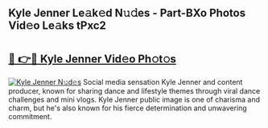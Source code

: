 ## Kyle Jenner Le𝚊k𝚎d N𝚞𝚍es - Part-BXo Photos Vid𝚎o Le𝚊ks tPxc2

# <h2><a href="http://fbg5ofo.evod.top/?m=Kyle+Jenner">🔗 👉🔴 Kyle Jenner Vid𝚎o Ph𝚘t𝚘s</a></h2>

[![Kyle Jenner N𝚞d𝚎s](https://i.imgur.com/8V9OHl7.gif)](http://fbg5ofo.evod.top/?m=Kyle+Jenner)
Social media sensation Kyle Jenner and content producer, known for sharing dance and lifestyle themes through viral dance challenges and mini vlogs. Kyle Jenner public image is one of charisma and charm, but he's also known for his fierce determination and unwavering commitment. 
